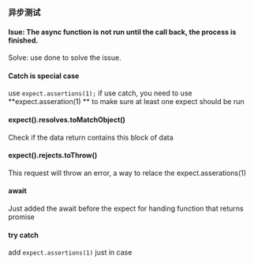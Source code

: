 ### 异步测试
#### Isue: The async function is not run until the call back, the process is finished. 
Solve: use done to solve the issue. 

#### Catch is special case 
use `expect.assertions(1);`
if use catch, you need to use 
**expect.asseration(1) **
to make sure at least one expect should be run

#### expect().resolves.toMatchObject()
Check if the data return contains this block of data

#### expect().rejects.toThrow()
This request will throw an error, a way to relace the expect.asserations(1)


#### await 
Just added the await before the expect for handing function that returns promise 

#### try catch 
 add `expect.assertions(1)` just in case